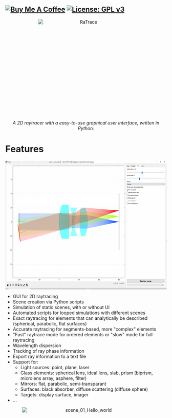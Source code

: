 [![Buy Me A Coffee](https://img.shields.io/badge/Buy%20Me%20A%20Coffee-support%20my%20work-FFDD00?style=flat&labelColor=101010&logo=buy-me-a-coffee&logoColor=white)](https://coff.ee/stelejaci)
[![License: GPL v3](https://img.shields.io/badge/License-GPLv3-blue.svg)](https://www.gnu.org/licenses/gpl-3.0)
--- 
<p align="center">
  <img src="assets/splash3_medium.png", alt="RaTrace", width=300, height=300, style="display: block; margin: 0 auto" />
</p>

<p align="center">
  <i>A 2D raytracer with a easy-to-use graphical user interface, written in Python.</i>
</p>


# Features

<p align="center"> <img src="assets/screenshot_01.png", alt="scene_01_Hello_world", width=800, height=400, style="display: block; margin: 0 auto" /> </p>

* GUI for 2D raytracing
* Scene creation via Python scripts
* Simulation of static scenes, with or without UI
* Automated scripts for looped simulations with different scenes
* Exact raytracing for elements that can analytically be described (spherical, parabolic, flat surfaces)
* Accurate raytracing for segments-based, more "complex" elements
* "Fast" raytrace mode for ordered elements or "slow" mode for full raytracing
* Wavelength dispersion
* Tracking of ray phase information
* Export ray information to a text file
* Support for:
  * Light sources: point, plane, laser
  * Glass elements: spherical lens, ideal lens, slab, prism (biprism, microlens array, asphere, filter)
  * Mirrors: flat, parabolic, semi-transparant
  * Surfaces: black absorber, diffuse scattering (diffuse sphere)
  * Targets: display surface, imager
* ...

<p align="center">
  <img src="assets/scene_01_Hello_world.png", alt="scene_01_Hello_world", width=400, height=150, style="display: block; margin: 0 auto" />
</p>

